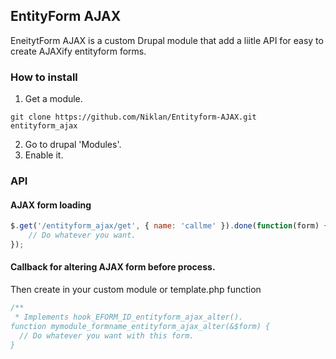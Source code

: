 ## EntityForm AJAX

EneitytForm AJAX is a custom Drupal module that add a liitle API for easy to create AJAXify entityform forms.

### How to install

1.  Get a module.
```
git clone https://github.com/Niklan/Entityform-AJAX.git entityform_ajax
```
2. Go to drupal 'Modules'.
3. Enable it.


### API

#### AJAX form loading

~~~javascript
$.get('/entityform_ajax/get', { name: 'callme' }).done(function(form) {
    // Do whatever you want.
});
~~~


#### Callback for altering AJAX form before process.

Then create in your custom module or template.php function
~~~php
/**
 * Implements hook_EFORM_ID_entityform_ajax_alter().
function mymodule_formname_entityform_ajax_alter(&$form) {
  // Do whatever you want with this form.
}
~~~
